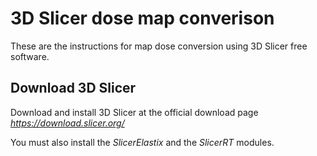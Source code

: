 # 3D Slicer dose map converison
These are the instructions for map dose conversion using 3D Slicer free software.

##  Download 3D Slicer 
Download and install 3D Slicer at the official download page *https://download.slicer.org/*

You must also install the *SlicerElastix* and the *SlicerRT* modules.
